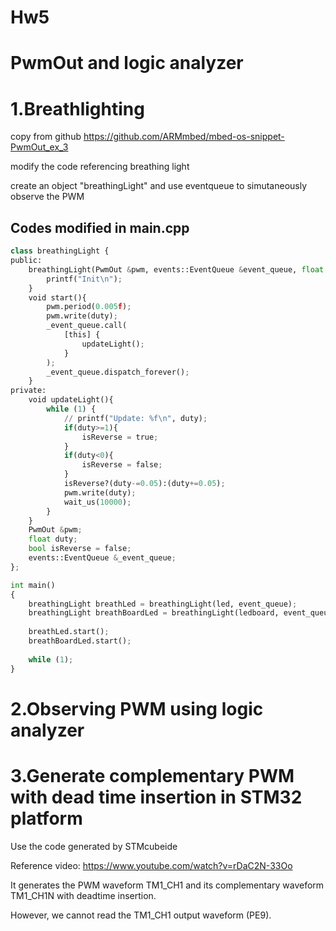 # Hw5
# PwmOut and logic analyzer
# 1.Breathlighting
copy from github https://github.com/ARMmbed/mbed-os-snippet-PwmOut_ex_3

modify the code referencing breathing light

create an object "breathingLight" and use eventqueue to simutaneously observe the PWM

## Codes modified in main.cpp

```python
class breathingLight {
public:
    breathingLight(PwmOut &pwm, events::EventQueue &event_queue, float duty = 0): pwm(pwm), _event_queue(event_queue), duty(duty){
        printf("Init\n");
    }
    void start(){
        pwm.period(0.005f);
        pwm.write(duty);
        _event_queue.call(
            [this] {
                updateLight();
            }
        );
        _event_queue.dispatch_forever();
    }
private:
    void updateLight(){
        while (1) {
            // printf("Update: %f\n", duty);
            if(duty>=1){
                isReverse = true;
            }
            if(duty<0){
                isReverse = false;
            }
            isReverse?(duty-=0.05):(duty+=0.05);
            pwm.write(duty);
            wait_us(10000);
        }
    }
    PwmOut &pwm;
    float duty;
    bool isReverse = false;
    events::EventQueue &_event_queue;
};
```

```python
int main()
{
    breathingLight breathLed = breathingLight(led, event_queue);
    breathingLight breathBoardLed = breathingLight(ledboard, event_queue);
    
    breathLed.start();
    breathBoardLed.start();
    
    while (1);
}
```

# 2.Observing PWM using logic analyzer

# 3.Generate complementary PWM with dead time insertion in STM32 platform

Use the code generated by STMcubeide

Reference video: https://www.youtube.com/watch?v=rDaC2N-33Oo

It generates the PWM waveform TM1_CH1 and its complementary waveform TM1_CH1N with deadtime insertion.

However, we cannot read the TM1_CH1 output waveform (PE9).

